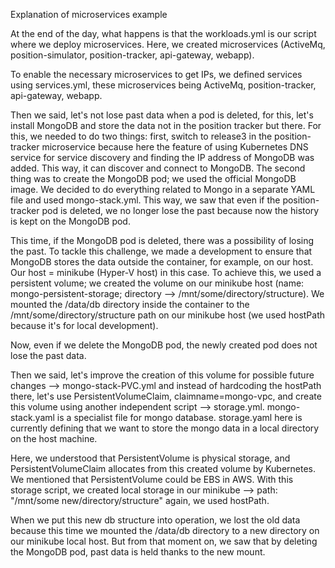 
Explanation of microservices example


At the end of the day, what happens is that the workloads.yml is our script where we deploy microservices. Here, we created microservices (ActiveMq, position-simulator, position-tracker, api-gateway, webapp).
 
To enable the necessary microservices to get IPs, we defined services using services.yml, these microservices being ActiveMq, position-tracker, api-gateway, webapp.
 
Then we said, let's not lose past data when a pod is deleted, for this, let's install MongoDB and store the data not in the position tracker but there. For this, we needed to do two things: first, switch to release3 in the position-tracker microservice because here the feature of using Kubernetes DNS service for service discovery and finding the IP address of MongoDB was added. This way, it can discover and connect to MongoDB. The second thing was to create the MongoDB pod; we used the official MongoDB image. We decided to do everything related to Mongo in a separate YAML file and used mongo-stack.yml. This way, we saw that even if the position-tracker pod is deleted, we no longer lose the past because now the history is kept on the MongoDB pod.
 
This time, if the MongoDB pod is deleted, there was a possibility of losing the past.
To tackle this challenge, we made a development to ensure that MongoDB stores the data outside the container, for example, on our host. Our host = minikube (Hyper-V host) in this case. To achieve this, we used a persistent volume; we created the volume on our minikube host (name: mongo-persistent-storage; directory --> /mnt/some/directory/structure). We mounted the /data/db directory inside the container to the /mnt/some/directory/structure path on our minikube host (we used hostPath because it's for local development).
 
Now, even if we delete the MongoDB pod, the newly created pod does not lose the past data.
 
Then we said, let's improve the creation of this volume for possible future changes --> mongo-stack-PVC.yml and instead of hardcoding the hostPath there, let's use PersistentVolumeClaim, claimname=mongo-vpc, and create this volume using another independent script --> storage.yml.
mongo-stack.yaml is a specialist file for mongo database.
storage.yaml here is currently defining that we want to store the mongo data in a local directory on the host machine. 

 Here, we understood that PersistentVolume is physical storage, and PersistentVolumeClaim allocates from this created volume by Kubernetes. We mentioned that PersistentVolume could be EBS in AWS. With this storage script, we created local storage in our minikube --> path: "/mnt/some new/directory/structure" again, we used hostPath.
 
When we put this new db structure into operation, we lost the old data because this time we mounted the /data/db directory to a new directory on our minikube local host. But from that moment on, we saw that by deleting the MongoDB pod, past data is held thanks to the new mount.

